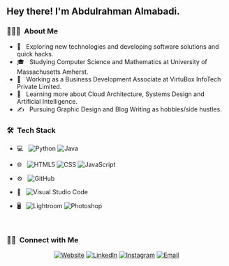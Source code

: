 <h2> Hey there! I'm Abdulrahman Almabadi.</h2>

<h3> 👨🏻‍💻 &nbsp;About Me </h3>

- 🤔 &nbsp; Exploring new technologies and developing software solutions and quick hacks.
- 🎓 &nbsp; Studying Computer Science and Mathematics at University of Massachusetts Amherst.
- 💼 &nbsp; Working as a Business Development Associate at VirtuBox InfoTech Private Limited.
- 🌱 &nbsp; Learning more about Cloud Architecture, Systems Design and Artificial Intelligence.
- ✍️ &nbsp; Pursuing Graphic Design and Blog Writing as hobbies/side hustles.

<h3> 🛠 &nbsp;Tech Stack</h3>

- 💻 &nbsp;
  ![Python](https://img.shields.io/badge/-Python-333333?style=flat&logo=python)
  ![Java](https://img.shields.io/badge/-Java-333333?style=flat&logo=Java&logoColor=007396)
  
- 🌐 &nbsp;
  ![HTML5](https://img.shields.io/badge/-HTML5-333333?style=flat&logo=HTML5)
  ![CSS](https://img.shields.io/badge/-CSS-333333?style=flat&logo=CSS3&logoColor=1572B6)
  ![JavaScript](https://img.shields.io/badge/-JavaScript-333333?style=flat&logo=javascript)

- ⚙️ &nbsp;
  ![GitHub](https://img.shields.io/badge/-GitHub-333333?style=flat&logo=github)
  
- 🔧 &nbsp;
  ![Visual Studio Code](https://img.shields.io/badge/-Visual%20Studio%20Code-333333?style=flat&logo=visual-studio-code&logoColor=007ACC)

- 🖥 &nbsp;
  ![Lightroom](https://img.shields.io/badge/-Lightroom-333333?style=flat&logo=adobe-Lightroom)
  ![Photoshop](https://img.shields.io/badge/-Photoshop-333333?style=flat&logo=adobe-photoshop)

<br/>

<h3> 🤝🏻 &nbsp;Connect with Me </h3>

<p align="center">
<a href="https://www.im03th.com/"><img alt="Website" src="https://img.shields.io/badge/Website-www.im03th.com-blue?style=flat-square&logo=google-chrome"></a>
<a href="https://www.linkedin.com/in/im03th/"><img alt="LinkedIn" src="https://img.shields.io/badge/LinkedIn-im03th-blue?style=flat-square&logo=linkedin"></a>
<a href="https://www.instagram.com/im03th/"><img alt="Instagram" src="https://img.shields.io/badge/Instagram-im03th-blue?style=flat-square&logo=instagram"></a>
<a href="mailto:im03th@hotmail.com"><img alt="Email" src="https://img.shields.io/badge/Email-im03th@hotmail.com-blue?style=flat-square&logo=gmail"></a>
</p>
